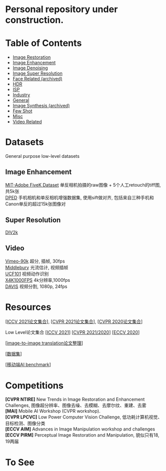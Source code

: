 # Personal repository under construction.

# Table of Contents
- <a href='ImageRestoration.md'> Image Restoration </a>
- <a href='ImageEnhancement.md'> Image Enhancement </a>
- <a href='Denoising.md'> Image Denoising </a>
- <a href='SuperResolution.md'> Image Super Resolution </a>
- <a href='FaceRelated.md'> Face Related (archived) </a>
- <a href='HDR.md'> HDR </a>
- <a href='ISP.md'> ISP </a>
- <a href='Industry.md'> Industry</a>
- <a href='General.md'> General </a>
- <a href='ImageSynthesis.md'> Image Synthesis (archived)</a>
- <a href='FewShot.md'> Few Shot</a>
- <a href='Misc.md'> Misc </a>
- <a href='VideoRelated.md'> Video Related </a>



# Datasets
General purpose low-level datasets

## Image Enhancement
[MIT-Adobe FiveK Dataset](https://data.csail.mit.edu/graphics/fivek/) 单反相机拍摄的raw图像 + 5个人工retouch的tiff图, 共5k张 <Br>
[DPED](http://people.ee.ethz.ch/~ihnatova/) 手机相机和单反相机增强数据集, 使用sift做对齐, 包括来自三种手机和Canon单反的超过15k张图像对 <Br>

## Super Resolution
[DIV2k](https://data.vision.ee.ethz.ch/cvl/DIV2K/)  <Br>

## Video
[Vimeo-90k](http://toflow.csail.mit.edu/) 超分, 插帧,  30fps  <Br>
[Middlebury](https://vision.middlebury.edu/flow/) 光流估计, 视频插帧 <Br>
[UCF101](https://www.crcv.ucf.edu/data/UCF101.php) 视频动作识别  <Br>
[X4K1000FPS](https://github.com/JihyongOh/XVFI) 4k分辨率,1000fps <Br>
[DAVIS](https://davischallenge.org/index.html) 视频分割, 1080p, 24fps <Br>




# Resources
[[ICCV 2021论文集合](https://github.com/extreme-assistant/ICCV2021-Paper-Code-Interpretation/blob/master/ICCV2021.md)], [[CVPR 2021论文集合](https://github.com/52CV/CVPR-2021-Papers)], [[CVPR 2020论文集合](https://github.com/extreme-assistant/CVPR2020-Paper-Code-Interpretation)]

Low Level论文集合 [[ICCV 2021](https://github.com/Kobaayyy/Awesome-ICCV2021-Low-Level-Vision)] [[CVPR 2021/2020](https://github.com/Kobaayyy/Awesome-CVPR2021-CVPR2020-Low-Level-Vision/blob/master/CVPR2021.md)] [[ECCV 2020](https://zhuanlan.zhihu.com/p/180551773)]

[[image-to-image translation论文整理](https://github.com/weihaox/awesome-image-translation)]

[[数据集](https://github.com/daooshee/Image-Processing-Datasets)]

[[移动端AI benchmark](http://ai-benchmark.com/index.html#title)]



# Competitions
**[CVPR NTIRE]** New Trends in Image Restoration and Enhancement Challenges, 图像超分辨率、图像去噪、去模糊、去摩尔纹、重建、去雾 <Br>
**[MAI]** Mobile AI Workshop (CVPR workshop). <Br>
**[CVPR LPCVC]** Low Power Computer Vision Challenge, 低功耗计算机视觉、目标检测、图像分类 <Br>
**[ECCV AIM]** Advances in Image Manipulation workshop and challenges <Br>
**[ECCV PIRM]** Perceptual Image Restoration and Manipulation, 貌似只有18, 19两届 <Br>

# To See

